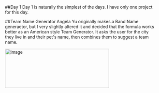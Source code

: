 ##Day 1
Day 1 is naturally the simplest of the days. I have only one project for this day.

##Team Name Generator
Angela Yu originally makes a Band Name generaetor, but I very slightly altered it and decided that the formula works better as an American style Team Generator.
It asks the user for the city they live in and their pet's name, then combines them to suggest a team name.


<img width="344" height="129" alt="image" src="https://github.com/user-attachments/assets/a8426bd5-8300-477b-90a6-ca1582241132" />
